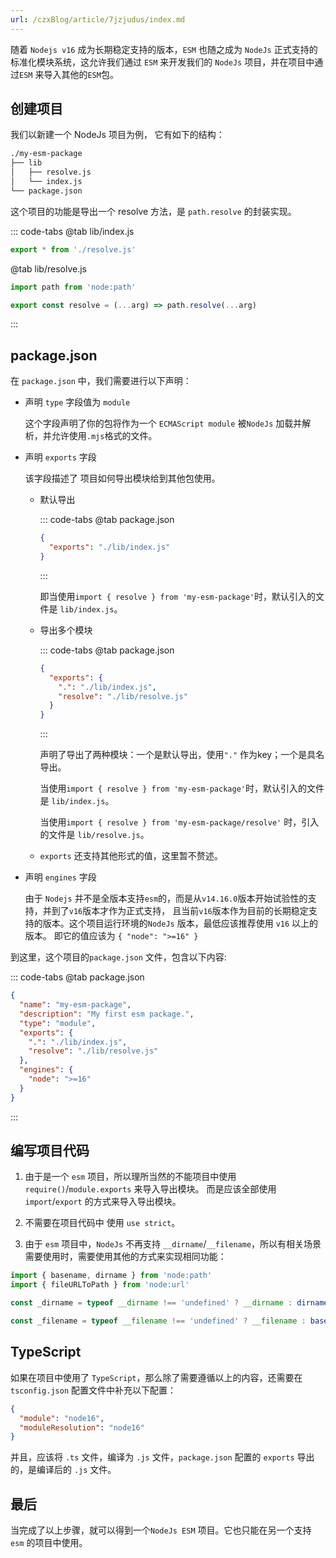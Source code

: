 ```yaml
---
url: /czxBlog/article/7jzjudus/index.md
---
```

随着 `Nodejs v16` 成为长期稳定支持的版本，`ESM` 也随之成为 `NodeJs` 正式支持的标准化模块系统，这允许我们通过
`ESM` 来开发我们的 `NodeJs` 项目，并在项目中通过`ESM` 来导入其他的`ESM`包。

## 创建项目

我们以新建一个 NodeJs 项目为例， 它有如下的结构：

```sh
./my-esm-package
├── lib
│   ├── resolve.js
│   └── index.js
└── package.json
```

这个项目的功能是导出一个 resolve 方法，是 `path.resolve` 的封装实现。

::: code-tabs
@tab lib/index.js

```js
export * from './resolve.js'
```

@tab lib/resolve.js

```js
import path from 'node:path'

export const resolve = (...arg) => path.resolve(...arg)
```

:::

## package.json

在 `package.json` 中，我们需要进行以下声明：

* 声明 `type` 字段值为 `module`

  这个字段声明了你的包将作为一个 `ECMAScript module` 被`NodeJs` 加载并解析，并允许使用`.mjs`格式的文件。

* 声明 `exports` 字段

  该字段描述了 项目如何导出模块给到其他包使用。

  * 默认导出

    ::: code-tabs
    @tab package.json

    ```json
    {
      "exports": "./lib/index.js"
    }
    ```

    :::

    即当使用`import { resolve } from 'my-esm-package'`时，默认引入的文件是 `lib/index.js`。

  * 导出多个模块

    ::: code-tabs
    @tab package.json

    ```json
    {
      "exports": {
        ".": "./lib/index.js",
        "resolve": "./lib/resolve.js"
      }
    }
    ```

    :::

    声明了导出了两种模块：一个是默认导出，使用`"."` 作为key；一个是具名导出。

    当使用`import { resolve } from 'my-esm-package'`时，默认引入的文件是 `lib/index.js`。

    当使用`import { resolve } from 'my-esm-package/resolve'` 时，引入的文件是 `lib/resolve.js`。

  * `exports` 还支持其他形式的值，这里暂不赘述。

* 声明 `engines` 字段

  由于 `Nodejs` 并不是全版本支持`esm`的，而是从`v14.16.0`版本开始试验性的支持，并到了`v16`版本才作为正式支持，
  且当前`v16`版本作为目前的长期稳定支持的版本。这个项目运行环境的`NodeJs` 版本，最低应该推荐使用 `v16` 以上的版本。
  即它的值应该为 `{ "node": ">=16" }`

到这里，这个项目的`package.json` 文件，包含以下内容:

::: code-tabs
@tab package.json

```json
{
  "name": "my-esm-package",
  "description": "My first esm package.",
  "type": "module",
  "exports": {
    ".": "./lib/index.js",
    "resolve": "./lib/resolve.js"
  },
  "engines": {
    "node": ">=16"
  }
}
```

:::

## 编写项目代码

1. 由于是一个 `esm` 项目，所以理所当然的不能项目中使用 `require()`/`module.exports` 来导入导出模块。
   而是应该全部使用`import`/`export` 的方式来导入导出模块。

2. 不需要在项目代码中 使用 `use strict`。

3. 由于 `esm` 项目中，`NodeJs` 不再支持 `__dirname`/`__filename`，所以有相关场景需要使用时，需要使用其他的方式来实现相同功能：

```js
import { basename, dirname } from 'node:path'
import { fileURLToPath } from 'node:url'

const _dirname = typeof __dirname !== 'undefined' ? __dirname : dirname(fileURLToPath(import.meta.url))

const _filename = typeof __filename !== 'undefined' ? __filename : basename(fileURLToPath(import.meta.url))
```

## TypeScript

如果在项目中使用了 `TypeScript`，那么除了需要遵循以上的内容，还需要在 `tsconfig.json` 配置文件中补充以下配置：

```json
{
  "module": "node16",
  "moduleResolution": "node16"
}
```

并且，应该将 `.ts` 文件，编译为 `.js` 文件，`package.json` 配置的 `exports` 导出的，是编译后的 `.js` 文件。

## 最后

当完成了以上步骤，就可以得到一个`NodeJs ESM` 项目。它也只能在另一个支持 `esm` 的项目中使用。
